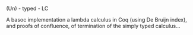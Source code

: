 (Un) - typed - LC

A basoc implementation a lambda calculus in Coq (using De Bruijn index), and proofs of confluence, of termination of the simply typed calculus...